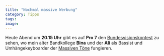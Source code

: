 ```yaml
---
title: "Nochmal massive Werbung"
category: Tipps
tags: 
image: 
---
```


Heute Abend um **20.15 Uhr** gibt es auf **Pro 7** den [Bundesvisionskontest](http://tvtotal.prosieben.de/show/specials/04924.html) zu sehen, wo mein alter Bandkollege **Bina** und der **Ali** als Bassist und Umhängekeyboarder der [Massiven Töne](http://www.massive-welt.de) fungieren.